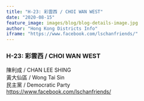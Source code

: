 ```yaml
---
title: "H-23: 彩雲西 / CHOI WAN WEST"
date: "2020-08-15"
feature_image: images/blog/blog-details-image.jpg
author: "Hong Kong Districts Info"
iframe: "https://www.facebook.com/lschanfriends/"
---
```


### H-23: 彩雲西 / CHOI WAN WEST  
陳利成 / CHAN LEE SHING  
黃大仙區 / Wong Tai Sin  
民主黨 / Democratic Party  
https://www.facebook.com/lschanfriends/

